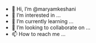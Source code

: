 - 👋 Hi, I’m @maryamkeshani
- 👀 I’m interested in ...
- 🌱 I’m currently learning ...
- 💞️ I’m looking to collaborate on ...
- 📫 How to reach me ...

<!---
maryamkeshani/maryamkeshani is a ✨ special ✨ repository because its `README.md` (this file) appears on your GitHub profile.
You can click the Preview link to take a look at your changes.
--->
